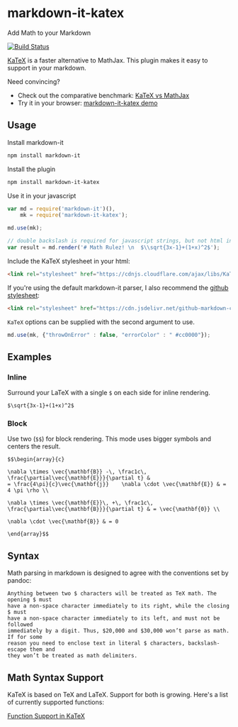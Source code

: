 # markdown-it-katex

Add Math to your Markdown

[![Build Status](https://travis-ci.com/Aetf/markdown-it-katex.svg?branch=master)](https://travis-ci.com/Aetf/markdown-it-katex)

[KaTeX](https://github.com/Khan/KaTeX) is a faster alternative to MathJax. This plugin makes it easy to support in your markdown.

Need convincing?

* Check out the comparative benchmark: [KaTeX vs MathJax](https://jsperf.com/katex-vs-mathjax/42)
* Try it in your browser: [markdown-it-katex demo](http://aetf.github.io/markdown-it-katex/)

## Usage

Install markdown-it

```bash
npm install markdown-it
```

Install the plugin

```bash
npm install markdown-it-katex
```

Use it in your javascript

```javascript
var md = require('markdown-it')(),
    mk = require('markdown-it-katex');

md.use(mk);

// double backslash is required for javascript strings, but not html input
var result = md.render('# Math Rulez! \n  $\\sqrt{3x-1}+(1+x)^2$');
```

Include the KaTeX stylesheet in your html:

```html
<link rel="stylesheet" href="https://cdnjs.cloudflare.com/ajax/libs/KaTeX/0.5.1/katex.min.css">
```

If you're using the default markdown-it parser, I also recommend the [github stylesheet](https://github.com/sindresorhus/github-markdown-css):

```html
<link rel="stylesheet" href="https://cdn.jsdelivr.net/github-markdown-css/2.2.1/github-markdown.css"/>
```

`KaTeX` options can be supplied with the second argument to use.

```javascript
md.use(mk, {"throwOnError" : false, "errorColor" : " #cc0000"});
```

## Examples

### Inline

Surround your LaTeX with a single `$` on each side for inline rendering.

```
$\sqrt{3x-1}+(1+x)^2$
```

### Block

Use two (`$$`) for block rendering. This mode uses bigger symbols and centers
the result.

```raw
$$\begin{array}{c}

\nabla \times \vec{\mathbf{B}} -\, \frac1c\, \frac{\partial\vec{\mathbf{E}}}{\partial t} &
= \frac{4\pi}{c}\vec{\mathbf{j}}    \nabla \cdot \vec{\mathbf{E}} & = 4 \pi \rho \\

\nabla \times \vec{\mathbf{E}}\, +\, \frac1c\, \frac{\partial\vec{\mathbf{B}}}{\partial t} & = \vec{\mathbf{0}} \\

\nabla \cdot \vec{\mathbf{B}} & = 0

\end{array}$$
```

## Syntax

Math parsing in markdown is designed to agree with the conventions set by pandoc:

    Anything between two $ characters will be treated as TeX math. The opening $ must
    have a non-space character immediately to its right, while the closing $ must
    have a non-space character immediately to its left, and must not be followed
    immediately by a digit. Thus, $20,000 and $30,000 won’t parse as math. If for some
    reason you need to enclose text in literal $ characters, backslash-escape them and
    they won’t be treated as math delimiters.

## Math Syntax Support

KaTeX is based on TeX and LaTeX. Support for both is growing. Here's a list of
currently supported functions:

[Function Support in KaTeX](https://github.com/Khan/KaTeX/wiki/Function-Support-in-KaTeX)
